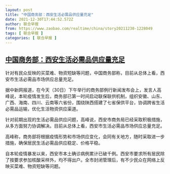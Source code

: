 ```yaml
---
layout: post
title: "中国商务部：西安生活必需品供应量充足"
date: 2021-12-30T17:44:52.572Z
author: 联合早报
from: https://www.zaobao.com/realtime/china/story20211230-1228049
tags: [ 联合早报 ]
categories: [ 联合早报 ]
---
```

<!--1640901660000-->
[中国商务部：西安生活必需品供应量充足](https://www.zaobao.com/realtime/china/story20211230-1228049)
------

<div>
<p>针对有民众反映的买菜难、物资短缺等问题，中国商务部称，目前从总体上看，西安市生活必需品市场供应总量充足。</p><p>据中新网报道，在今天（30日）下午举行的商务部例行新闻发布会上，发言人高峰说，本轮疫情发生后，商务部已第一时间启动联保联供机制，组织安徽、山东、广西、海南、四川、云南等六省份，围绕陕西搭建了七省保供平台，协调跨省生活必需品运输，优化生活物资供应渠道。</p><p>针对前期出现的生活必需品供应问题，高峰说，西安市商务局已经采取积极措施，从多方面努力协调解决。目前从总体上看，西安市生活必需品市场供应总量充足。</p><section id="imu"><div id="dfp-ad-imu1">        </div></section><p>高峰称，商务部将根据疫情形势和市场供应变化，会同有关地方，随时采取进一步措施，确保居民生活必需品供应稳定、价格平稳。</p><p>自本轮疫情暴发以来，西安市本土确诊病例累计已破千例。西安市要求所有居民除了按要求参加核酸采样外，均不得出户。全市封闭管理后，有不少民众在网络上反映买菜难、物资短缺等问题。<br>&nbsp;</p>      <div class="cx_paywall_placeholder" id="sph_cdp_40"></div>
</div>

